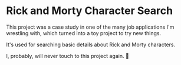 # Rick and Morty Character Search

This project was a case study in one of the many job applications I'm wrestling
with, which turned into a toy project to try new things.

It's used for searching basic details about Rick and Morty characters.

I, probably, will never touch to this project again. 🤣
